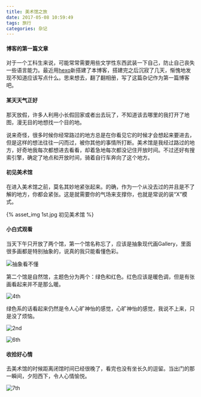 ```yaml
---
title: 美术馆之旅
date: 2017-05-08 10:59:49
tags: 旅行
categories: 杂记
---
```


#### 博客的第一篇文章

​	对于一个工科生来说，可能常常需要用些文学性东西武装一下自己，防止自己丧失一些语言能力。最近用[hexo](https://hexo.io)新搭建了本博客，搭建完之后沉寂了几天，惭愧地发现不知道应该写点什么。思来想去，翻了翻相册，写了这篇杂记作为第一篇博客吧。



#### 某天天气正好

​	那天放假，许多人利用小长假回家或者出去玩了，不知道该去哪里的我打开了地图，漫无目的地想找一个目的地。

​	说来奇怪，很多时候你经常路过的地方总是在你看见它的时候才会想起来要进去，但是这样的想法往往一闪而过，被你其他的事情所打断。美术馆是我经过路过的地方，好奇地我每次都想进去看看，却着急地每次都没记住开放时间。不过还好有搜索引擎，确定了地点和开放时间，骑着自行车奔向了这个地方。



#### 初见美术馆

​	在进入美术馆之前，莫名其妙地紧张起来。的确，作为一个从没去过的并且是不了解的地方，你都会紧张。这是就需要你的气场来支撑你，也就是常说的装“X”模式。

{% asset_img 1st.jpg 初见美术馆 %}



#### 小白式观看

​	当天下午只开放了两个馆，第一个馆名称忘了，应该是抽象现代画Gallery，里面很多画都是特别抽象的，说真的我只能看懂色彩。

![抽象看不懂](5th.jpg)

​	第二个馆是自然馆，主题色分为两个：绿色和红色。红色应该是暖色调，但是有张画看起来并不是那么暖。

![4th](4th.jpg)

​	绿色系的话看起来仍然是令人心旷神怡的感觉，心旷神怡的感觉，我说不上来，只是没了烦恼。

![2nd](2nd.jpg)

![6th](6th.jpg)



#### 收拾好心情

​	去美术馆的时候距离闭馆时间已经很晚了，看完也没有坐长久的逗留。当出门的那一瞬间，夕阳西下，令人心情愉悦。

![7th](7th.jpg)